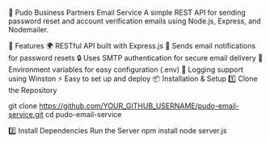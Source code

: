 📧 Pudo Business Partners Email Service
A simple REST API for sending password reset and account verification emails using Node.js, Express, and Nodemailer.

🚀 Features
🌍 RESTful API built with Express.js
📩 Sends email notifications for password resets
🔒 Uses SMTP authentication for secure email delivery
🔧 Environment variables for easy configuration (.env)
📝 Logging support using Winston
⚡ Easy to set up and deploy
📦 Installation & Setup
1️⃣ Clone the Repository

git clone https://github.com/YOUR_GITHUB_USERNAME/pudo-email-service.git
cd pudo-email-service

2️⃣ Install Dependencies Run the Server
npm install
node server.js
